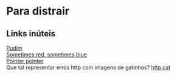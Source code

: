 # Para distrair
## Links inúteis
<!-- [Countdown](./countdown.html)   -->
[Pudim](http://www.pudim.com.br)  
[Sometimes red, sometimes blue](http://www.sometimesredsometimesblue.com)  
[Pointer pointer](http://www.pointerpointer.com)  
Que tal representar erros http com imagens de gatinhos? [http.cat](https://http.cat/)  

